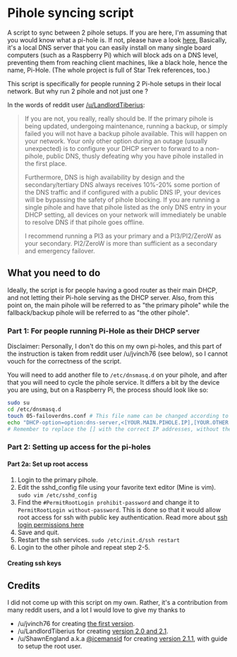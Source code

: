 # Pihole syncing script

A script to sync between 2 pihole setups. If you are here, I'm assuming
that you would know what a pi-hole is. If not, please have a look [here.](https://pi-hole.net/)
Basically, it's a local DNS server that you can easily install on many
single board computers (such as a Raspberry Pi) which will block ads
on a DNS level, preventing them from reaching client machines, like a
black hole, hence the name, Pi-Hole. (The whole project is full of
Star Trek references, too.)

This script is specifically for people running 2 Pi-hole setups in their
local network. But why run 2 pihole and not just one ?

In the words of reddit user [/u/LandlordTiberius](https://www.reddit.com/r/pihole/comments/9hi5ls/dual_pihole_sync_20/):

> If you are not, you really, really should be. If the primary pihole
> is being updated, undergoing maintenance, running a backup, or simply
> failed you will not have a backup pihole available. This will happen
> on your network. Your only other option during an outage (usually
> unexpected) is to configure your DHCP server to forward to a
> non-pihole, public DNS, thusly defeating why you have pihole installed
> in the first place.
>
> Furthermore, DNS is high availability by design and the
> secondary/tertiary DNS always receives 10%-20% some portion of the DNS
> traffic and if configured with a public DNS IP, your devices will be
> bypassing the safety of pihole blocking. If you are running a single
> pihole and have that pihole listed as the only DNS entry in your DHCP
> setting, all devices on your network will immediately be unable to
> resolve DNS if that pihole goes offline.
>
> I recommend running a PI3 as your primary and a PI3/PI2/ZeroW as
> your secondary. PI2/ZeroW is more than sufficient as a secondary
> and emergency failover.

## What you need to do

Ideally, the script is for people having a good router as their main DHCP,
and not letting their Pi-hole serving as the DHCP server. Also, from this
point on, the main pihole will be referred to as "the primary pihole" while
the fallback/backup pihole will be referred to as "the other pihole".

### Part 1: For people running Pi-Hole as their DHCP server

Disclaimer: Personally, I don't do this on my own pi-holes, and this
part of the instruction is taken from reddit user /u/jvinch76 (see below),
so I cannot vouch for the correctness of the script.

You will need to add another file to `/etc/dnsmasq.d` on your pihole,
and after that you will need to cycle the pihole service. It differs a bit
by the device you are using, but on a Raspberry Pi, the process should look
like so:

```bash
sudo su
cd /etc/dnsmasq.d
touch 05-failoverdns.conf # This file name can be changed according to your system
echo "DHCP-option=option:dns-server,<[YOUR.MAIN.PIHOLE.IP],[YOUR.OTHER.PIHOLE.IP]" > 05-failoverdns.conf
# Remember to replace the [] with the correct IP addresses, without the [ ]
```

### Part 2: Setting up access for the pi-holes

#### Part 2a: Set up root access

1. Login to the primary pihole.
2. Edit the sshd_config file using your favorite text editor (Mine is vim). `sudo vim /etc/sshd_config`
3. Find the `#PermitRootLogin prohibit-password` and change it to `PermitRootLogin without-password`. This is done so that it would allow root access for ssh with public key authentication. Read more about [ssh login permissions here](https://askubuntu.com/questions/449364/what-does-without-password-mean-in-sshd-config-file)
4. Save and quit.
5. Restart the ssh services. `sudo /etc/init.d/ssh restart`
6. Login to the other pihole and repeat step 2-5.

#### Creating ssh keys

## Credits

I did not come up with this script on my own. Rather, it's a contribution
from many reddit users, and a lot I would love to give my thanks to

- /u/jvinch76 for creating [the first version](https://www.reddit.com/r/pihole/comments/9gw6hx/sync_two_piholes_bash_script/).
- /u/LandlordTiberius for creating [version 2.0 and 2.1](https://www.reddit.com/r/pihole/comments/9hi5ls/dual_pihole_sync_20/).
- /u/ShawnEngland a.k.a [@icemansid](https://github.com/icemansid) for creating [version 2.1.1](https://github.com/icemansid/pihole-sync/blob/master/SyncForDummies), with guide to setup the root user.